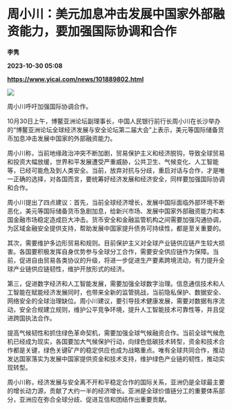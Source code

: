 # 周小川：美元加息冲击发展中国家外部融资能力，要加强国际协调和合作
**李隽**

**2023-10-30 05:08**

**https://www.yicai.com/news/101889802.html**

![](https://imgcdn.yicai.com/uppics/slides/2023/10/d31b28cc022c4cdc6ee78af0e58fcf27.jpg)

周小川呼吁加强国际协调合作。

10月30日上午，博鳌亚洲论坛副理事长，中国人民银行前行长周小川在长沙举办的“博鳌亚洲论坛全球经济发展与安全论坛第二届大会”上表示，美元等国际储备货币加息冲击发展中国家的外部融资能力。

周小川称，当前地缘政治冲突不断加剧，贸易保护主义和经济脱钩，导致全球贸易和投资大幅放缓，世界和平发展遭受严重威胁，公共卫生、气候变化、人工智能等，已经可能危及到人类安全。当前，放弃对抗与分歧，重启对话与合作，才是唯一正确的选择，对各国而言，要统筹好经济发展和经济安全，同样要加强国际协调和合作。

周小川提出了四点建议：首先，当前全球经济增长，发展中国际面临外部环境不断恶化，美元等国际储备货币急剧加息，给新兴市场、发展中国家外部融资能力和本国金融市场稳定造成巨大冲击。货币安全和金融监管机构之间需要加强沟通协调，为区域金融安全提供支持，帮助发展中国家提升债务可持续性，都是至关重要的。

其次，需要维护多边形贸易和规则。目前保护主义对全球产业链供应链产生较大损害。各国要积极发挥自身优势参与全球分工合作，需要安全供应链作为保障。当前，促进自由贸易各类协议的升级，将进一步促进生产要素跨境流动，有力提升全球产业链供应链韧性，维护开放形式的经济。

第三，促进数字经济和人工智能发展，需要加强全球数字治理。信息通信技术和人工智能在赋能经济发展同时，也带来全新的监管挑战，当前隐私保护、数据安全、网络安全的全球治理缺位。周小川建议，要引导技术健康发展，需要对数据有序流动，安全合规建立规则，维护公平竞争环境，提升人工智能技术可靠性等，并且促进跨国执法合作。

提高气候韧性和抓住绿色革命契机，需要加强全球气候融资合作。当前全球气候危机已经成为现实，各国要加大气候保护行动，向绿色低碳技术转型，资金和技术合作都是关键，绿色关键矿产的稳定供应也成为战略重点。唯有全球共同合作，推动发达国家落实为发展中国家提供资金和技术支持，维护绿色产业链的韧性，推动实现转型。

周小川称，经济发展与安全离不开和平稳定合作的国际关系，亚洲仍是全球最主要的增长动力源，贡献了大约一半的经济增长。亚洲是全球价值链分工的重要体系部分，亚洲应在弥合全球分歧、促进互信和团结作出重要贡献。